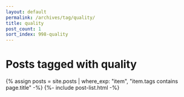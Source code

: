 ```yaml
---
layout: default
permalink: /archives/tag/quality/
title: quality
post_count: 1
sort_index: 998-quality
---
```

<h1 class="page-heading">Posts tagged with quality</h1>
{% assign posts = site.posts | where_exp: "item", "item.tags contains page.title" -%}
{%- include post-list.html -%}
